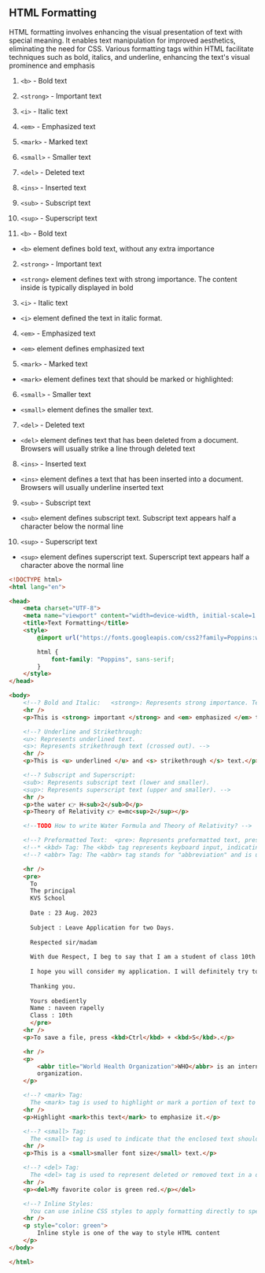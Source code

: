 ## HTML Formatting

HTML formatting involves enhancing the visual presentation of text with special meaning. It enables text manipulation for improved aesthetics, eliminating the need for CSS. Various formatting tags within HTML facilitate techniques such as bold, italics, and underline, enhancing the text's visual prominence and emphasis

1. ```<b>``` - Bold text
2. ```<strong>``` - Important text
3. ```<i>``` - Italic text
4. ```<em>``` - Emphasized text
5. ```<mark>``` - Marked text
6. ```<small>``` - Smaller text
7. ```<del>``` - Deleted text
8. ```<ins>``` - Inserted text
9. ```<sub>``` - Subscript text
10. ```<sup>``` - Superscript text

1. ```<b>``` - Bold text

* ```<b>``` element defines bold text, without any extra importance

2. ```<strong>``` - Important text

* ```<strong>``` element defines text with strong importance. The content inside is typically displayed in bold

3. ```<i>``` - Italic text

* ```<i>``` element defined the text in italic format.

4. ```<em>``` - Emphasized text

* ```<em>``` element defines emphasized text

5. ```<mark>``` - Marked text

* ```<mark>``` element defines text that should be marked or highlighted:

6. ```<small>``` - Smaller text

* ```<small>``` element defines the smaller text.

7. ```<del>``` - Deleted text

* ```<del>``` element defines text that has been deleted from a document. Browsers will usually strike a line through deleted text

8. ```<ins>``` - Inserted text

* ```<ins>``` element defines a text that has been inserted into a document. Browsers will usually underline inserted text

9. ```<sub>``` - Subscript text

* ```<sub>``` element defines subscript text. Subscript text appears half a character below the normal line

10. ```<sup>``` - Superscript text

* ```<sup>``` element defines superscript text. Superscript text appears half a character above the normal line

```html
<!DOCTYPE html>
<html lang="en">

<head>
    <meta charset="UTF-8">
    <meta name="viewport" content="width=device-width, initial-scale=1.0">
    <title>Text Formatting</title>
    <style>
        @import url("https://fonts.googleapis.com/css2?family=Poppins:wght@300;400;600&family=Urbanist:wght@300;400;600;700;800;900&display=swap");

        html {
            font-family: "Poppins", sans-serif;
        }
    </style>
</head>

<body>
    <!--? Bold and Italic:   <strong>: Represents strong importance. Text inside this tag is typically displayed in bold.          <em>: Represents emphasized text. Text inside this tag is usually displayed in italics. -->
    <hr />
    <p>This is <strong> important </strong> and <em> emphasized </em> text.</p>

    <!--? Underline and Strikethrough:
    <u>: Represents underlined text.
    <s>: Represents strikethrough text (crossed out). -->
    <hr />
    <p>This is <u> underlined </u> and <s> strikethrough </s> text.</p>

    <!--? Subscript and Superscript:
    <sub>: Represents subscript text (lower and smaller).
    <sup>: Represents superscript text (upper and smaller). -->
    <hr />
    <p>the water 👉 H<sub>2</sub>O</p>
    <p>Theory of Relativity 👉 e=mc<sup>2</sup></p>

    <!--TODO How to write Water Formula and Theory of Relativity? -->

    <!--? Preformatted Text:  <pre>: Represents preformatted text, preserving spaces and line breaks. -->
    <!--* <kbd> Tag: The <kbd> tag represents keyboard input, indicating that the enclosed content should be treated as something a user would type on a keyboard. It is often used to show examples of keyboard commands or shortcuts. -->
    <!--? <abbr> Tag: The <abbr> tag stands for "abbreviation" and is used to mark up abbreviations or acronyms in your content.   -->

    <hr />
    <pre>
      To
      The principal
      KVS School
      
      Date : 23 Aug. 2023
      
      Subject : Leave Application for two Days.
      
      Respected sir/madam
      
      With due Respect, I beg to say that I am a student of class 10th in your school. I am not feeling well today and also have some weakness. Hence I request you to please grant me two days leave.
      
      I hope you will consider my application. I will definitely try to remain present after 2 days.
      
      Thanking you.
      
      Yours obediently
      Name : naveen rapelly
      Class : 10th
      </pre>
    <hr />
    <p>To save a file, press <kbd>Ctrl</kbd> + <kbd>S</kbd>.</p>

    <hr />
    <p>
        <abbr title="World Health Organization">WHO</abbr> is an international
        organization.
    </p>

    <!--? <mark> Tag: 
      The <mark> tag is used to highlight or mark a portion of text to draw attention to it. It typically results in a yellow background color behind the marked text, making it stand out visually. -->
    <hr />
    <p>Highlight <mark>this text</mark> to emphasize it.</p>

    <!--? <small> Tag: 
      The <small> tag is used to indicate that the enclosed text should be displayed in a smaller font size. It's often used for fine print, legal disclaimers, or less important information. -->
    <hr />
    <p>This is a <small>smaller font size</small> text.</p>

    <!--? <del> Tag:
      The <del> tag is used to represent deleted or removed text in a document. Browsers typically render the text with a strike-through line to indicate that it has been deleted. -->
    <hr />
    <p><del>My favorite color is green red.</p></del>

    <!--? Inline Styles: 
      You can use inline CSS styles to apply formatting directly to specific text elements. -->
    <hr />
    <p style="color: green">
        Inline style is one of the way to style HTML content
    </p>
</body>

</html>
```
